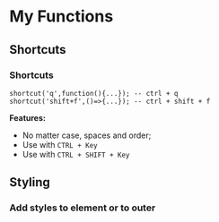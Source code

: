 # My Functions
## Shortcuts
### Shortcuts
```
shortcut('q',function(){...}); -- ctrl + q
shortcut('shift+f',()=>{...}); -- ctrl + shift + f
```
**Features:**
  - No matter case, spaces and order;
  - Use with `CTRL + Key`
  - Use with `CTRL + SHIFT + Key`

## Styling
### Add styles to element or to outer <style>
```
css('#item',{"height":100, "width":"50%"}); -- height: 100px; width: 50%;  // Automatically convert number to num+"px" if it's not string
css('.item',{...})  -- styling the first el with class ".item"
css,('.item',{...},true) -- outer styles. Moves to <style> tag at the end of the page
```
**Features:**
  - Automatically convert number to num+"px" if it's not string
  - Styling the first el by selector
  - Styling all elements by selector
  - Styles to outer <style> tag at the end of the page
  
  ## DOM
  ### Create DOM elements
```
//RETURNS <div class="newclass" some-attr=true><b class="bold">Hello world!</b></div>
dom("div",{class:"newclass","some-attr":true},"<b class="bold">Hello world!</b>");
//The same result, but with nested element
dom("div",{class:"newclass","some-attr":true},dom("b",{class:"bold"},"Hello world!"))
//Multiple nested elements
dom(...,...,["<img src="image.png">",addEl(...),...])
```
**Features:**
  - Create DOM element with attributes and innerHTML
  - Nested elements by using same function
  - Multiple nested elements
 
 ## Copy From
 ### Copy code from block and insert instead of script. Script automatically deletes after finished
 ```
//inner HTML
<div class="qwerty"><span>Hello world!</span></div>
<script>copyFrom(".qwerty")</script> 
//RESULT: <span>Hello world!</span>

//outer HTML
<div class="qwerty"><span>Hello world!</span></div>
<script>copyFrom(".qwerty",true)</script>
//RESULT: <div class="qwerty"><span>Hello world!</span></div>
 ```
 
 ## Trigger on view
 > `inView(elementSelector, function(){});`
 ### Trigger function when element in view
 ```
 inView("#test",function(){alert("hello world!")});
 ```
 
 ## SubMatrix
 > `arr.subMatrix(startX,startY,amountX,amountY)`
 ### Cut submatrix from matrix
 ```
 arr = [
		['q','w','e','r'],
		['t','y','u','i'],
		['o','p','a,','s'],
	];
	//get from row 1, column 0, length by rows 2, length by cols 2:
	console.log(arr.subMatrix(1,0,2,2));
  //RESULT: [['t','y'],['o','p']]
 ```
